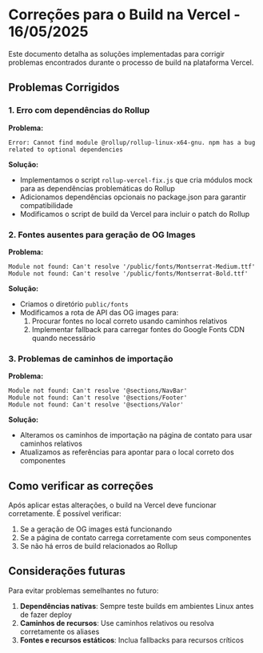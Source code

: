 # Correções para o Build na Vercel - 16/05/2025

Este documento detalha as soluções implementadas para corrigir problemas encontrados durante o processo de build na plataforma Vercel.

## Problemas Corrigidos

### 1. Erro com dependências do Rollup

**Problema:**
```
Error: Cannot find module @rollup/rollup-linux-x64-gnu. npm has a bug related to optional dependencies
```

**Solução:**
- Implementamos o script `rollup-vercel-fix.js` que cria módulos mock para as dependências problemáticas do Rollup
- Adicionamos dependências opcionais no package.json para garantir compatibilidade
- Modificamos o script de build da Vercel para incluir o patch do Rollup

### 2. Fontes ausentes para geração de OG Images

**Problema:**
```
Module not found: Can't resolve '/public/fonts/Montserrat-Medium.ttf'
Module not found: Can't resolve '/public/fonts/Montserrat-Bold.ttf'
```

**Solução:**
- Criamos o diretório `public/fonts` 
- Modificamos a rota de API das OG images para:
  1. Procurar fontes no local correto usando caminhos relativos 
  2. Implementar fallback para carregar fontes do Google Fonts CDN quando necessário

### 3. Problemas de caminhos de importação

**Problema:**
```
Module not found: Can't resolve '@sections/NavBar'
Module not found: Can't resolve '@sections/Footer'
Module not found: Can't resolve '@sections/Valor'
```

**Solução:**
- Alteramos os caminhos de importação na página de contato para usar caminhos relativos
- Atualizamos as referências para apontar para o local correto dos componentes

## Como verificar as correções

Após aplicar estas alterações, o build na Vercel deve funcionar corretamente. É possível verificar:

1. Se a geração de OG images está funcionando 
2. Se a página de contato carrega corretamente com seus componentes
3. Se não há erros de build relacionados ao Rollup

## Considerações futuras

Para evitar problemas semelhantes no futuro:

1. **Dependências nativas**: Sempre teste builds em ambientes Linux antes de fazer deploy
2. **Caminhos de recursos**: Use caminhos relativos ou resolva corretamente os aliases
3. **Fontes e recursos estáticos**: Inclua fallbacks para recursos críticos
